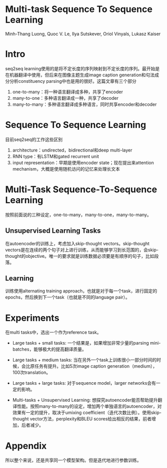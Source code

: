 # Multi-task Sequence To Sequence Learning

Minh-Thang Luong, Quoc V. Le, Ilya Sutskever, Oriol Vinyals, Lukasz Kaiser

# Intro

seq2seq learning使用的是将不定长度的序列映射到不定长度的序列。最开始是在机器翻译中使用，但后来在图像主题生成image caption generation和句法成分分析constituency parsing中也是用的很好。这篇文章有三个部分

1. one-to-many：将一种语言翻译成多种，共享了encoder
2. many-to-one：多种语言翻译成一种，共享了decoder
3. many-to-many：多种语言翻译成多种语言，同时共享encoder和decoder

# Sequence To Sequence Learning

目前seq2seq的工作这些区别

1. architecture：undirected，bidirectional和deep multi-layer
2. RNN type：有LSTM和gated recurrent unit
3. input representation：早期是使用encoder state；现在提出来attention mechanism，大概是使用随机访问的记忆来处理长文本

# Multi-Task Sequence-To-Sequence Learning

按照前面说的三种设定，one-to-many，many-to-one，many-to-many。

## Unsupervised Learning Tasks

在autoencoder的训练上，考虑加入skip-thought vectors。skip-thought vectors是在连续的两个句子对上进行训练，从而能够学习到长范围的，会skip-thought的objective。唯一的要求就是训练数据必须要是有顺序的句子，比如段落。

## Learning

训练使用alternating training approach，也就是对于每一个task，进行固定的epochs，然后换到下一个task（也就是不同的language pair）。

# Experiments

在multi tasks中，选出一个作为reference task。

+ Large tasks + small tasks: 一个结果是，如果增加非常少量的parsing mini-batches，能够极大的提高翻译质量。

+ Large tasks + medium tasks: 当在另外一个task上训练很小一部分时间的时候，会比原任务有提升。比如5次image caption generation（medium），100次translation。

+ Large tasks + large tasks: 对于sequence model，larger networks会有一定的影响。

+ Multi-tasks + Unsupervised Learning: 想探究autoencoder能否帮助提升翻译性能。按照many-to-many的设定，增加两个单独语言的autoencoder，对效果有一定的提升，取决于umixing coefficient（迭代次数比例）。使用skip-thought vector方法，perplexity和BLEU scores给出相反的结果，前者增加，后者减少。

# Appendix

所以整个来说，还是共享同一个模型架构。但是迭代地进行参数训练。